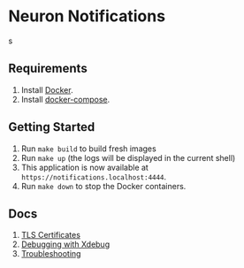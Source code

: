 # Neuron Notifications
s
## Requirements
1. Install [Docker](https://docker.com/).
2. Install [docker-compose](https://docs.docker.com/compose/install/).

## Getting Started
1. Run `make build` to build fresh images
2. Run `make up` (the logs will be displayed in the current shell)
3. This application is now available at `https://notifications.localhost:4444`.
4. Run `make down` to stop the Docker containers.

## Docs
1. [TLS Certificates](docs/tls.md)
2. [Debugging with Xdebug](docs/xdebug.md)
3. [Troubleshooting](docs/troubleshooting.md)
